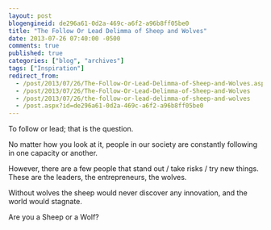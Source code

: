 ```yaml
---
layout: post
blogengineid: de296a61-0d2a-469c-a6f2-a96b8ff05be0
title: "The Follow Or Lead Delimma of Sheep and Wolves"
date: 2013-07-26 07:40:00 -0500
comments: true
published: true
categories: ["blog", "archives"]
tags: ["Inspiration"]
redirect_from: 
  - /post/2013/07/26/The-Follow-Or-Lead-Delimma-of-Sheep-and-Wolves.aspx
  - /post/2013/07/26/The-Follow-Or-Lead-Delimma-of-Sheep-and-Wolves
  - /post/2013/07/26/the-follow-or-lead-delimma-of-sheep-and-wolves
  - /post.aspx?id=de296a61-0d2a-469c-a6f2-a96b8ff05be0
---
```

<!-- more -->

To follow or lead; that is the question.

No matter how you look at it, people in our society are constantly following in one capacity or another.

However, there are a few people that stand out / take risks / try new things. These are the leaders, the entrepreneurs, the wolves.

Without wolves the sheep would never discover any innovation, and the world would stagnate.

Are you a Sheep or a Wolf?
